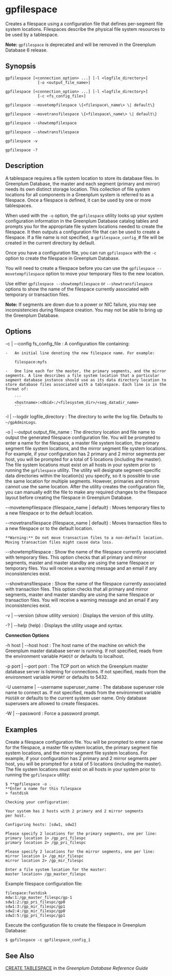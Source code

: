 # gpfilespace 

Creates a filespace using a configuration file that defines per-segment file system locations. Filespaces describe the physical file system resources to be used by a tablespace.

**Note:** `gpfilespace` is deprecated and will be removed in the Greenplum Database 6 release.

## Synopsis 

```
gpfilespace [<connection_option> ...] [-l <logfile_directory>] 
              [-o <output_file_name>]

gpfilespace [<connection_option> ...] [-l <logfile_directory>] 
              [-c <fs_config_file>]

gpfilespace --movetempfilespace \{<filespace\_name\> \| default\}

gpfilespace --movetransfilespace \{<filespace\_name\> \| default\}

gpfilespace --showtempfilespace 

gpfilespace --showtransfilespace 

gpfilespace -v 

gpfilespace -?
```

## Description 

A tablespace requires a file system location to store its database files. In Greenplum Database, the master and each segment \(primary and mirror\) needs its own distinct storage location. This collection of file system locations for all components in a Greenplum system is referred to as a filespace. Once a filespace is defined, it can be used by one or more tablespaces.

When used with the `-o` option, the `gpfilespace` utility looks up your system configuration information in the Greenplum Database catalog tables and prompts you for the appropriate file system locations needed to create the filespace. It then outputs a configuration file that can be used to create a filespace. If a file name is not specified, a `gpfilespace_config_`\# file will be created in the current directory by default.

Once you have a configuration file, you can run `gpfilespace` with the `-c` option to create the filespace in Greenplum Database.

You will need to create a filespace before you can use the `gpfilespace --movetempfilespace` option to move your temporary files to the new location.

Use either `gpfilespace --showtempfilespace` or `--showtransfilespace` options to show the name of the filespace currently associated with temporary or transaction files.

**Note:** If segments are down due to a power or NIC failure, you may see inconsistencies during filespace creation. You may not be able to bring up the Greenplum Database.

## Options 

-c \| --config fs\_config\_file
:   A configuration file containing:

    -   An initial line denoting the new filespace name. For example:

        filespace:myfs

    -   One line each for the master, the primary segments, and the mirror segments. A line describes a file system location that a particular segment database instance should use as its data directory location to store database files associated with a tablespace. Each line is in the format of:

        ```
        <hostname>:<dbid>:/<filesystem_dir>/<seg_datadir_name>
        ```


-l \| --logdir logfile\_directory
:   The directory to write the log file. Defaults to `~/gpAdminLogs`.

-o \| --output output\_file\_name
:   The directory location and file name to output the generated filespace configuration file. You will be prompted to enter a name for the filespace, a master file system location, the primary segment file system locations, and the mirror segment file system locations. For example, if your configuration has 2 primary and 2 mirror segments per host, you will be prompted for a total of 5 locations \(including the master\). The file system locations must exist on all hosts in your system prior to running the `gpfilespace` utility. The utility will designate segment-specific data directories within the location\(s\) you specify, so it is possible to use the same location for multiple segments. However, primaries and mirrors cannot use the same location. After the utility creates the configuration file, you can manually edit the file to make any required changes to the filespace layout before creating the filespace in Greenplum Database.

--movetempfilespace \{filespace\_name \| default\}
:   Moves temporary files to a new filespace or to the default location.

--movetransfilespace \{filespace\_name \| default\}
:   Moves transaction files to a new filespace or to the default location.

    **Warning:** Do not move transaction files to a non-default location. Moving transaction files might cause data loss.

--showtempfilespace
:   Show the name of the filespace currently associated with temporary files. This option checks that all primary and mirror segments, master and master standby are using the same filespace or temporary files. You will receive a warning message and an email if any inconsistencies exist.

--showtransfilespace
:   Show the name of the filespace currently associated with transaction files. This option checks that all primary and mirror segments, master and master standby are using the same filespace or transaction files. You will receive a warning message and an email if any inconsistencies exist.

-v \| --version \(show utility version\)
:   Displays the version of this utility.

-? \| --help \(help\)
:   Displays the utility usage and syntax.

**Connection Options**

-h host \| --host host
:   The host name of the machine on which the Greenplum master database server is running. If not specified, reads from the environment variable `PGHOST` or defaults to localhost.

-p port \| --port port
:   The TCP port on which the Greenplum master database server is listening for connections. If not specified, reads from the environment variable `PGPORT` or defaults to 5432.

-U username \| --username superuser\_name
:   The database superuser role name to connect as. If not specified, reads from the environment variable `PGUSER` or defaults to the current system user name. Only database superusers are allowed to create filespaces.

-W \| --password
:   Force a password prompt.

## Examples 

Create a filespace configuration file. You will be prompted to enter a name for the filespace, a master file system location, the primary segment file system locations, and the mirror segment file system locations. For example, if your configuration has 2 primary and 2 mirror segments per host, you will be prompted for a total of 5 locations \(including the master\). The file system locations must exist on all hosts in your system prior to running the `gpfilespace` utility:

```
$ **gpfilespace -o .
**Enter a name for this filespace
> fastdisk

Checking your configuration:

Your system has 2 hosts with 2 primary and 2 mirror segments 
per host.

Configuring hosts: [sdw1, sdw2]

Please specify 2 locations for the primary segments, one per line:
primary location 1> /gp_pri_filespc
primary location 2> /gp_pri_filespc

Please specify 2 locations for the mirror segments, one per line:
mirror location 1> /gp_mir_filespc
mirror location 2> /gp_mir_filespc

Enter a file system location for the master:
master location> /gp_master_filespc
```

Example filespace configuration file:

```
filespace:fastdisk
mdw:1:/gp_master_filespc/gp-1
sdw1:2:/gp_pri_filespc/gp0
sdw1:3:/gp_mir_filespc/gp1
sdw2:4:/gp_mir_filespc/gp0
sdw2:5:/gp_pri_filespc/gp1
```

Execute the configuration file to create the filespace in Greenplum Database:

```
$ gpfilespace -c gpfilespace_config_1
```

## See Also 

[CREATE TABLESPACE](/oss/ref_guide/sql_commands/CREATE_TABLESPACE.html) in the *Greenplum Database Reference Guide*

